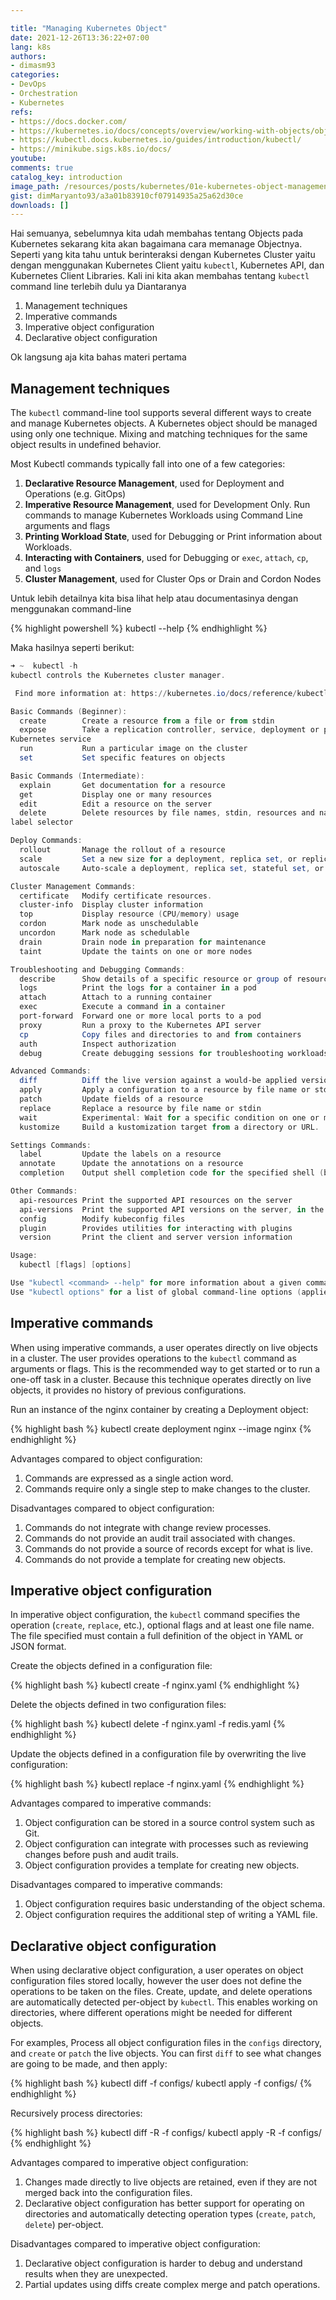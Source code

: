 ```yaml
---

title: "Managing Kubernetes Object"
date: 2021-12-26T13:36:22+07:00
lang: k8s
authors:
- dimasm93
categories:
- DevOps
- Orchestration
- Kubernetes
refs: 
- https://docs.docker.com/
- https://kubernetes.io/docs/concepts/overview/working-with-objects/object-management/
- https://kubectl.docs.kubernetes.io/guides/introduction/kubectl/
- https://minikube.sigs.k8s.io/docs/
youtube: 
comments: true
catalog_key: introduction
image_path: /resources/posts/kubernetes/01e-kubernetes-object-management
gist: dimMaryanto93/a3a01b83910cf07914935a25a62d30ce
downloads: []
---
```



Hai semuanya, sebelumnya kita udah membahas tentang Objects pada Kubernetes sekarang kita akan bagaimana cara memanage Objectnya. Seperti yang kita tahu untuk berinteraksi dengan Kubernetes Cluster yaitu dengan menggunakan Kubernetes Client yaitu `kubectl`, Kubernetes API, dan Kubernetes Client Libraries. Kali ini kita akan membahas tentang `kubectl` command line terlebih dulu ya Diantaranya

1. Management techniques
2. Imperative commands
3. Imperative object configuration
4. Declarative object configuration

Ok langsung aja kita bahas materi pertama 

<!--more-->

## Management techniques

The `kubectl` command-line tool supports several different ways to create and manage Kubernetes objects. A Kubernetes object should be managed using only one technique. Mixing and matching techniques for the same object results in undefined behavior.

Most Kubectl commands typically fall into one of a few categories:

1. **Declarative Resource Management**, used for Deployment and Operations (e.g. GitOps)
2. **Imperative Resource Management**, used for Development Only. Run commands to manage Kubernetes Workloads using Command Line arguments and flags
3. **Printing Workload State**, used for Debugging or Print information about Workloads.
4. **Interacting with Containers**, used for Debugging or `exec`, `attach`, `cp`, and `logs`
5. **Cluster Management**, used for Cluster Ops or Drain and Cordon Nodes

Untuk lebih detailnya kita bisa lihat help atau documentasinya dengan menggunakan command-line

{% highlight powershell %}
kubectl --help
{% endhighlight %}

Maka hasilnya seperti berikut:

```powershell
➜ ~  kubectl -h
kubectl controls the Kubernetes cluster manager.

 Find more information at: https://kubernetes.io/docs/reference/kubectl/overview/

Basic Commands (Beginner):
  create        Create a resource from a file or from stdin
  expose        Take a replication controller, service, deployment or pod and expose it as a new
Kubernetes service
  run           Run a particular image on the cluster
  set           Set specific features on objects

Basic Commands (Intermediate):
  explain       Get documentation for a resource
  get           Display one or many resources
  edit          Edit a resource on the server
  delete        Delete resources by file names, stdin, resources and names, or by resources and
label selector

Deploy Commands:
  rollout       Manage the rollout of a resource
  scale         Set a new size for a deployment, replica set, or replication controller
  autoscale     Auto-scale a deployment, replica set, stateful set, or replication controller

Cluster Management Commands:
  certificate   Modify certificate resources.
  cluster-info  Display cluster information
  top           Display resource (CPU/memory) usage
  cordon        Mark node as unschedulable
  uncordon      Mark node as schedulable
  drain         Drain node in preparation for maintenance
  taint         Update the taints on one or more nodes

Troubleshooting and Debugging Commands:
  describe      Show details of a specific resource or group of resources
  logs          Print the logs for a container in a pod
  attach        Attach to a running container
  exec          Execute a command in a container
  port-forward  Forward one or more local ports to a pod
  proxy         Run a proxy to the Kubernetes API server
  cp            Copy files and directories to and from containers
  auth          Inspect authorization
  debug         Create debugging sessions for troubleshooting workloads and nodes

Advanced Commands:
  diff          Diff the live version against a would-be applied version
  apply         Apply a configuration to a resource by file name or stdin
  patch         Update fields of a resource
  replace       Replace a resource by file name or stdin
  wait          Experimental: Wait for a specific condition on one or many resources
  kustomize     Build a kustomization target from a directory or URL.

Settings Commands:
  label         Update the labels on a resource
  annotate      Update the annotations on a resource
  completion    Output shell completion code for the specified shell (bash or zsh)

Other Commands:
  api-resources Print the supported API resources on the server
  api-versions  Print the supported API versions on the server, in the form of "group/version"
  config        Modify kubeconfig files
  plugin        Provides utilities for interacting with plugins
  version       Print the client and server version information

Usage:
  kubectl [flags] [options]

Use "kubectl <command> --help" for more information about a given command.
Use "kubectl options" for a list of global command-line options (applies to all commands).
```

## Imperative commands

When using imperative commands, a user operates directly on live objects in a cluster. The user provides operations to the `kubectl` command as arguments or flags. This is the recommended way to get started or to run a one-off task in a cluster. Because this technique operates directly on live objects, it provides no history of previous configurations.

Run an instance of the nginx container by creating a Deployment object:

{% highlight bash %}
kubectl create deployment nginx --image nginx
{% endhighlight %}

Advantages compared to object configuration:

1. Commands are expressed as a single action word.
2. Commands require only a single step to make changes to the cluster.

Disadvantages compared to object configuration:

1. Commands do not integrate with change review processes.
2. Commands do not provide an audit trail associated with changes.
3. Commands do not provide a source of records except for what is live.
5. Commands do not provide a template for creating new objects.

## Imperative object configuration

In imperative object configuration, the `kubectl` command specifies the operation (`create`, `replace`, etc.), optional flags and at least one file name. The file specified must contain a full definition of the object in YAML or JSON format.

Create the objects defined in a configuration file:

{% highlight bash %}
kubectl create -f nginx.yaml
{% endhighlight %}

Delete the objects defined in two configuration files:

{% highlight bash %}
kubectl delete -f nginx.yaml -f redis.yaml
{% endhighlight %}

Update the objects defined in a configuration file by overwriting the live configuration:

{% highlight bash %}
kubectl replace -f nginx.yaml
{% endhighlight %}

Advantages compared to imperative commands:

1. Object configuration can be stored in a source control system such as Git.
2. Object configuration can integrate with processes such as reviewing changes before push and audit trails.
3. Object configuration provides a template for creating new objects.

Disadvantages compared to imperative commands:

1. Object configuration requires basic understanding of the object schema.
2. Object configuration requires the additional step of writing a YAML file.

## Declarative object configuration

When using declarative object configuration, a user operates on object configuration files stored locally, however the user does not define the operations to be taken on the files. Create, update, and delete operations are automatically detected per-object by `kubectl`. This enables working on directories, where different operations might be needed for different objects.

For examples, Process all object configuration files in the `configs` directory, and `create` or `patch` the live objects. You can first `diff` to see what changes are going to be made, and then apply:

{% highlight bash %}
kubectl diff -f configs/
kubectl apply -f configs/
{% endhighlight %}

Recursively process directories:

{% highlight bash %}
kubectl diff -R -f configs/
kubectl apply -R -f configs/
{% endhighlight %}

Advantages compared to imperative object configuration:

1. Changes made directly to live objects are retained, even if they are not merged back into the configuration files.
2. Declarative object configuration has better support for operating on directories and automatically detecting operation types (`create`, `patch`, `delete`) per-object.

Disadvantages compared to imperative object configuration:

1. Declarative object configuration is harder to debug and understand results when they are unexpected.
2. Partial updates using diffs create complex merge and patch operations.